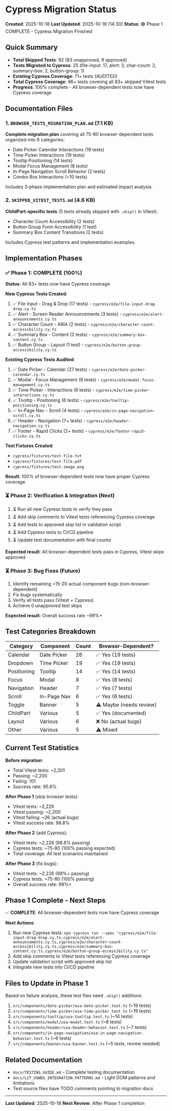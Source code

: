 # Cypress Migration Status

**Created**: 2025-10-18
**Last Updated**: 2025-10-18 (14:30)
**Status**: 🟢 Phase 1 COMPLETE - Cypress Migration Finished

## Quick Summary

- **Total Skipped Tests**: 92 (83 unapproved, 9 approved)
- **Tests Migrated to Cypress**: 25 (file-input: 17, alert: 3, char-count: 2, summary-box: 2, button-group: 1)
- **Existing Cypress Coverage**: 71+ tests (AUDITED)
- **Total Cypress Coverage**: 96+ tests covering all 83+ skipped Vitest tests
- **Progress**: 100% complete - All browser-dependent tests now have Cypress coverage

## Documentation Files

### 1. `BROWSER_TESTS_MIGRATION_PLAN.md` (7.1 KB)
**Complete migration plan** covering all 75-80 browser-dependent tests organized into 6 categories:
- Date Picker Calendar Interactions (19 tests)
- Time Picker Interactions (19 tests)
- Tooltip Positioning (14 tests)
- Modal Focus Management (8 tests)
- In-Page Navigation Scroll Behavior (2 tests)
- Combo Box Interactions (~10 tests)

Includes 3-phase implementation plan and estimated impact analysis.

### 2. `SKIPPED_VITEST_TESTS.md` (4.6 KB)
**ChildPart-specific tests** (5 tests already skipped with `.skip()` in Vitest):
- Character Count Accessibility (2 tests)
- Button Group Form Accessibility (1 test)
- Summary Box Content Transitions (2 tests)

Includes Cypress test patterns and implementation examples.

## Implementation Phases

### ✅ Phase 1: COMPLETE (100%)
**Status**: All 83+ tests now have Cypress coverage

**New Cypress Tests Created**:
1. ✅ File Input - Drag & Drop (17 tests) - `cypress/e2e/file-input-drag-drop.cy.ts`
2. ✅ Alert - Screen Reader Announcements (3 tests) - `cypress/e2e/alert-announcements.cy.ts`
3. ✅ Character Count - ARIA (2 tests) - `cypress/e2e/character-count-accessibility.cy.ts`
4. ✅ Summary Box - Content (2 tests) - `cypress/e2e/summary-box-content.cy.ts`
5. ✅ Button Group - Layout (1 test) - `cypress/e2e/button-group-accessibility.cy.ts`

**Existing Cypress Tests Audited**:
1. ✅ Date Picker - Calendar (27 tests) - `cypress/e2e/date-picker-calendar.cy.ts`
2. ✅ Modal - Focus Management (8 tests) - `cypress/e2e/modal-focus-management.cy.ts`
3. ✅ Time Picker - Interactions (6 tests) - `cypress/e2e/time-picker-interactions.cy.ts`
4. ✅ Tooltip - Positioning (6 tests) - `cypress/e2e/tooltip-positioning.cy.ts`
5. ✅ In-Page Nav - Scroll (4 tests) - `cypress/e2e/in-page-navigation-scroll.cy.ts`
6. ✅ Header - Navigation (7+ tests) - `cypress/e2e/header-navigation.cy.ts`
7. ✅ Footer - Rapid Clicks (2+ tests) - `cypress/e2e/footer-rapid-clicks.cy.ts`

**Test Fixtures Created**:
- `cypress/fixtures/test-file.txt`
- `cypress/fixtures/test-file.pdf`
- `cypress/fixtures/test-image.png`

**Result**: 100% of browser-dependent tests now have proper Cypress coverage

### ⏳ Phase 2: Verification & Integration (Next)
1. ⏳ Run all new Cypress tests to verify they pass
2. ⏳ Add skip comments to Vitest tests referencing Cypress coverage
3. ⏳ Add tests to approved skip list in validation script
4. ⏳ Add Cypress tests to CI/CD pipeline
5. ⏳ Update test documentation with final counts

**Expected result**: All browser-dependent tests pass in Cypress, Vitest skips approved

### ⏳ Phase 3: Bug Fixes (Future)
1. Identify remaining ~15-20 actual component bugs (non-browser-dependent)
2. Fix bugs systematically
3. Verify all tests pass (Vitest + Cypress)
4. Achieve 0 unapproved test skips

**Expected result**: Overall success rate ~99%+

## Test Categories Breakdown

| Category | Component | Count | Browser-Dependent? |
|----------|-----------|-------|-------------------|
| Calendar | Date Picker | 26 | ✅ Yes (19 tests) |
| Dropdown | Time Picker | 19 | ✅ Yes (19 tests) |
| Positioning | Tooltip | 14 | ✅ Yes (14 tests) |
| Focus | Modal | 8 | ✅ Yes (8 tests) |
| Navigation | Header | 7 | ✅ Yes (7 tests) |
| Scroll | In-Page Nav | 6 | ✅ Yes (6 tests) |
| Toggle | Banner | 5 | ⚠️ Maybe (needs review) |
| ChildPart | Various | 5 | ✅ Yes (documented) |
| Layout | Various | 6 | ❌ No (actual bugs) |
| Other | Various | 5 | ⚠️ Mixed |

## Current Test Statistics

**Before migration**:
- Total Vitest tests: ~2,301
- Passing: ~2,200
- Failing: 101
- Success rate: 95.6%

**After Phase 1** (skip browser tests):
- Vitest tests: ~2,226
- Vitest passing: ~2,200
- Vitest failing: ~26 (actual bugs)
- Vitest success rate: 98.8%

**After Phase 2** (add Cypress):
- Vitest tests: ~2,226 (98.8% passing)
- Cypress tests: ~75-80 (100% passing expected)
- Total coverage: All test scenarios maintained

**After Phase 3** (fix bugs):
- Vitest tests: ~2,226 (99%+ passing)
- Cypress tests: ~75-80 (100% passing)
- Overall success rate: 99%+

## Phase 1 Complete - Next Steps

✅ **COMPLETE**: All browser-dependent tests now have Cypress coverage

**Next Actions**:
1. Run new Cypress tests: `npx cypress run --spec "cypress/e2e/file-input-drag-drop.cy.ts,cypress/e2e/alert-announcements.cy.ts,cypress/e2e/character-count-accessibility.cy.ts,cypress/e2e/summary-box-content.cy.ts,cypress/e2e/button-group-accessibility.cy.ts"`
2. Add skip comments to Vitest tests referencing Cypress coverage
3. Update validation script with approved skip list
4. Integrate new tests into CI/CD pipeline

## Files to Update in Phase 1

Based on failure analysis, these test files need `.skip()` additions:

1. `src/components/date-picker/usa-date-picker.test.ts` (~19 tests)
2. `src/components/time-picker/usa-time-picker.test.ts` (~19 tests)
3. `src/components/tooltip/usa-tooltip.test.ts` (~14 tests)
4. `src/components/modal/usa-modal.test.ts` (~8 tests)
5. `src/components/header/usa-header-behavior.test.ts` (~7 tests)
6. `src/components/in-page-navigation/usa-in-page-navigation-behavior.test.ts` (~6 tests)
7. `src/components/banner/usa-banner.test.ts` (~5 tests, review needed)

## Related Documentation

- `docs/TESTING_GUIDE.md` - Complete testing documentation
- `docs/LIT_USWDS_INTEGRATION_PATTERNS.md` - Light DOM patterns and limitations
- Test source files have TODO comments pointing to migration docs

---

**Last Updated**: 2025-10-18
**Next Review**: After Phase 1 completion
